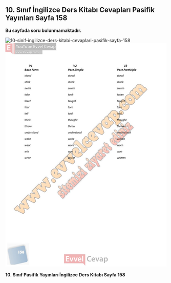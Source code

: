 ## 10. Sınıf İngilizce Ders Kitabı Cevapları Pasifik Yayınları Sayfa 158

**Bu sayfada soru bulunmamaktadır.**

![10-sinif-ingilizce-ders-kitabi-cevaplari-pasifik-sayfa-158]()![10-sinif-ingilizce-ders-kitabi-cevaplari-pasifik-sayfa-158](./image1.webp)

**10. Sınıf Pasifik Yayınları İngilizce Ders Kitabı Sayfa 158**